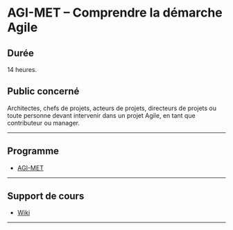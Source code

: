 # AGI-MET – Comprendre la démarche Agile

## Durée

14 heures.

## Public concerné

Architectes, chefs de projets, acteurs de projets, directeurs de projets ou toute personne
devant intervenir dans un projet Agile, en tant que contributeur ou manager.

___

## Programme

* [AGI-MET](./AGI-MET.pdf)

___

## Support de cours

* [Wiki](https://github.com/POEC-20-05/wiki)

___